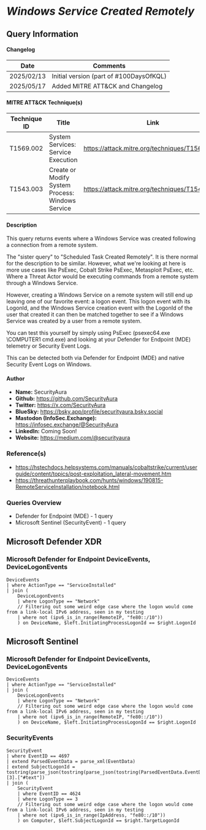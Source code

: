 # *Windows Service Created Remotely*

## Query Information

#### Changelog

| Date | Comments |
|---|---|
| 2025/02/13 | Initial version (part of #100DaysOfKQL) |
| 2025/05/17 | Added MITRE ATT&CK and Changelog |

#### MITRE ATT&CK Technique(s)

| Technique ID | Title    | Link    |
| ---  | --- | --- |
| T1569.002 | System Services: Service Execution | https://attack.mitre.org/techniques/T1569/002/ |
| T1543.003 | Create or Modify System Process: Windows Service | https://attack.mitre.org/techniques/T1543/003/ |

#### Description

This query returns events where a Windows Service was created following a connection from a remote system.

The "sister query" to "Scheduled Task Created Remotely". It is there normal for the description to be similar. However, what we're looking at here is more use cases like PsExec, Cobalt Strike PsExec, Metasploit PsExec, etc. Where a Threat Actor would be executing commands from a remote system through a Windows Service.

However, creating a Windows Service on a remote system will still end up leaving one of our favorite event: a logon event. This logon event with its LogonId, and the Windows Service creation event with the LogonId of the user that created it can then be matched together to see if a Windows Service was created by a user from a remote system.

You can test this yourself by simply using PsExec (psexec64.exe \\COMPUTER1 cmd.exe) and looking at your Defender for Endpoint (MDE) telemetry or Security Event Logs.

This can be detected both via Defender for Endpoint (MDE) and native Security Event Logs on Windows.

#### Author <Optional>
- **Name:** SecurityAura
- **Github:** https://github.com/SecurityAura
- **Twitter:** https://x.com/SecurityAura
- **BlueSky:** https://bsky.app/profile/securityaura.bsky.social
- **Mastodon (InfoSec.Exchange):** https://infosec.exchange/@SecurityAura
- **LinkedIn:** Coming Soon!
- **Website:** https://medium.com/@securityaura

### Reference(s)

- https://hstechdocs.helpsystems.com/manuals/cobaltstrike/current/userguide/content/topics/post-exploitation_lateral-movement.htm
- https://threathunterplaybook.com/hunts/windows/190815-RemoteServiceInstallation/notebook.html

### Queries Overview ###

- Defender for Endpoint (MDE) - 1 query
- Microsoft Sentinel (SecurityEvent) - 1 query

## Microsoft Defender XDR ##
### Microsoft Defender for Endpoint DeviceEvents, DeviceLogonEvents ###
```KQL
DeviceEvents
| where ActionType == "ServiceInstalled"
| join (
    DeviceLogonEvents
    | where LogonType == "Network"
    // Filtering out some weird edge case where the logon would come from a link-local IPv6 address, seen in my testing
    | where not (ipv6_is_in_range(RemoteIP, "fe80::/10"))
    ) on DeviceName, $left.InitiatingProcessLogonId == $right.LogonId
```
## Microsoft Sentinel ##
### Microsoft Defender for Endpoint DeviceEvents, DeviceLogonEvents ###
```KQL
DeviceEvents
| where ActionType == "ServiceInstalled"
| join (
    DeviceLogonEvents
    | where LogonType == "Network"
    // Filtering out some weird edge case where the logon would come from a link-local IPv6 address, seen in my testing
    | where not (ipv6_is_in_range(RemoteIP, "fe80::/10"))
    ) on DeviceName, $left.InitiatingProcessLogonId == $right.LogonId
```
### SecurityEvents ###
```KQL
SecurityEvent
| where EventID == 4697
| extend ParsedEventData = parse_xml(EventData)
| extend SubjectLogonId = tostring(parse_json(tostring(parse_json(tostring(ParsedEventData.EventData)).Data))[3].["#text"])
| join (
    SecurityEvent
    | where EventID == 4624
    | where LogonType == 3
    // Filtering out some weird edge case where the logon would come from a link-local IPv6 address, seen in my testing
    | where not (ipv6_is_in_range(IpAddress, "fe80::/10"))
    ) on Computer, $left.SubjectLogonId == $right.TargetLogonId
```
